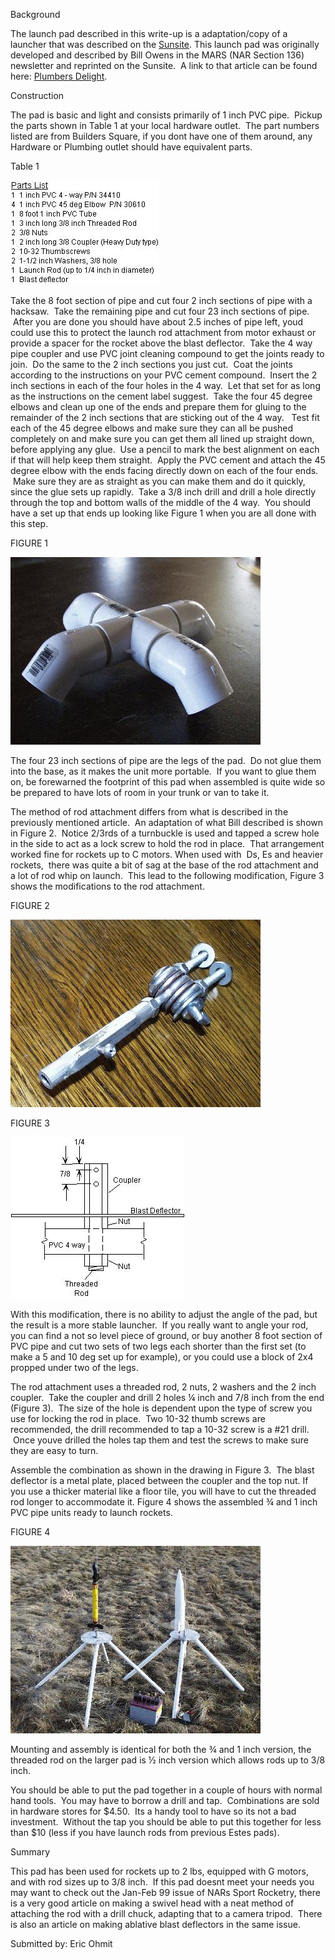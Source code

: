 Background

The launch pad described in this write-up is a adaptation/copy of a launcher that was described on the [Sunsite](http://metalab.unc.edu/pub/archives/rec.models.rockets/). This launch pad was originally developed and described by Bill Owens in the MARS (NAR Section 136) newsletter and reprinted on the Sunsite. &nbsp;A link to that article can be found here: [Plumbers Delight](http://metalab.unc.edu/pub/archives/rec.models.rockets/PLANS/launchpads/plumber.pad/).

Construction

The pad is basic and light and consists primarily of 1 inch PVC pipe. &nbsp;Pickup the parts shown in Table 1 at your local hardware outlet. &nbsp;The part numbers listed are from Builders Square, if you dont have one of them around, any Hardware or Plumbing outlet should have equivalent parts.

Table 1

![](/images/launchpad_table1.jpg)

Take the 8 foot section of pipe and cut four 2 inch sections of pipe with a hacksaw. &nbsp;Take the remaining pipe and cut four 23 inch sections of pipe. &nbsp;After you are done you should have about 2.5 inches of pipe left, youd could use this to protect the launch rod attachment from motor exhaust or provide a spacer for the rocket above the blast deflector. &nbsp;Take the 4 way pipe coupler and use PVC joint cleaning compound to get the joints ready to join. &nbsp;Do the same to the 2 inch sections you just cut. &nbsp;Coat the joints according to the instructions on your PVC cement compound.&nbsp; Insert the 2 inch sections in each of the four holes in the 4 way. &nbsp;Let that set for as long as the instructions on the cement label suggest. &nbsp;Take the four 45 degree elbows and clean up one of the ends and prepare them for gluing to the remainder of the 2 inch sections that are sticking out of the 4 way. &nbsp;&nbsp;Test fit each of the 45 degree elbows and make sure they can all be pushed completely on and make sure you can get them all lined up straight down, before applying any glue. &nbsp;Use a pencil to mark the best alignment on each if that will help keep them straight. &nbsp;Apply the PVC cement and attach the 45 degree elbow with the ends facing directly down on each of the four ends. &nbsp;Make sure they are as straight as you can make them and do it quickly, since the glue sets up rapidly.&nbsp; Take a 3/8 inch drill and drill a hole directly through the top and bottom walls of the middle of the 4 way. &nbsp;You should have a set up that ends up looking like Figure 1 when you are all done with this step.

FIGURE 1

![](/images/launchpad_fig1.jpg)

The four 23 inch sections of pipe are the legs of the pad. &nbsp;Do not glue them into the base, as it makes the unit more portable. &nbsp;If you want to glue them on, be forewarned the footprint of this pad when assembled is quite wide so be prepared to have lots of room in your trunk or van to take it.

The method of rod attachment differs from what is described in the previously mentioned article. &nbsp;An adaptation of what Bill described is shown in Figure 2. &nbsp;Notice 2/3rds of a turnbuckle is used and tapped a screw hole in the side to act as a lock screw to hold the rod in place. &nbsp;That arrangement worked fine for rockets up to C motors. When used with &nbsp;Ds, Es and heavier rockets, &nbsp;there was quite a bit of sag at the base of the rod attachment and a lot of rod whip on launch. &nbsp;This lead to the following modification, Figure 3 shows the modifications to the rod attachment.

FIGURE 2

![](/images/launchpad_fig2.jpg)

FIGURE 3

![](/images/launchpad_fig3.jpg)

With this modification, there is no ability to adjust the angle of the pad, but the result is a more stable launcher. &nbsp;If you really want to angle your rod, you can find a not so level piece of ground, or buy another 8 foot section of PVC pipe and cut two sets of two legs each shorter than the first set (to make a 5 and 10 deg set up for example), or you could use a block of 2x4 propped under two of the legs.

The rod attachment uses a threaded rod, 2 nuts, 2 washers and the 2 inch coupler. &nbsp;Take the coupler and drill 2 holes ¼ inch and 7/8 inch from the end (Figure 3). &nbsp;The size of the hole is dependent upon the type of screw you use for locking the rod in place.&nbsp; Two 10-32 thumb screws are recommended, the drill recommended to tap a 10-32 screw is a #21 drill. &nbsp;Once youve drilled the holes tap them and test the screws to make sure they are easy to turn.

Assemble the combination as shown in the drawing in Figure 3. &nbsp;The blast deflector is a metal plate, placed between the coupler and the top nut. If you use a thicker material like a floor tile, you will have to cut the threaded rod longer to accommodate it. Figure 4 shows the assembled ¾ and 1 inch PVC pipe units ready to launch rockets.

FIGURE 4

![](/images/launchpad_fig4.jpg)

Mounting and assembly is identical for both the ¾ and 1 inch version, the threaded rod on the larger pad is ½ inch version which allows rods up to 3/8 inch.

You should be able to put the pad together in a couple of hours with normal hand tools. &nbsp;You may have to borrow a drill and tap. &nbsp;Combinations are sold in hardware stores for $4.50. &nbsp;Its a handy tool to have so its not a bad investment. &nbsp;Without the tap you should be able to put this together for less than $10 (less if you have launch rods from previous Estes pads).

Summary

This pad has been used for rockets up to 2 lbs, equipped with G motors, and with rod sizes up to 3/8 inch.&nbsp; If this pad doesnt meet your needs you may want to check out the Jan-Feb 99 issue of NARs Sport Rocketry, there is a very good article on making a swivel head with a neat method of attaching the rod with a drill chuck, adapting that to a camera tripod. &nbsp;There is also an article on making ablative blast deflectors in the same issue.

Submitted by: Eric Ohmit

